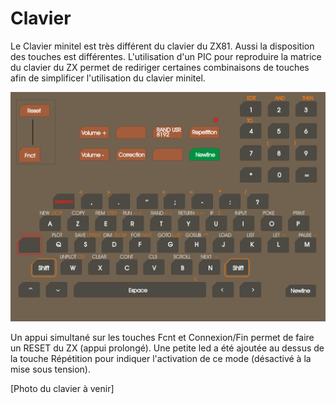 # Clavier

Le Clavier minitel est très différent du clavier du ZX81. Aussi la disposition des touches est différentes. L'utilisation d'un PIC pour reproduire la matrice du clavier du ZX permet de rediriger certaines combinaisons de touches afin de simplificer l'utilisation du clavier minitel.

![Map clavier](map_clavier.jpg?raw=true "Optional Title")

Un appui simultané sur les touches Fcnt et Connexion/Fin permet de faire un RESET du ZX (appui prolongé).
Une petite led a été ajoutée au dessus de la touche Répétition pour indiquer l'activation de ce mode (désactivé à la mise sous tension).

[Photo du clavier à venir]
